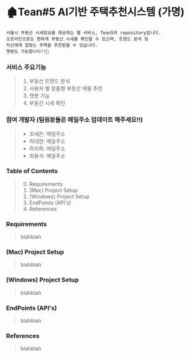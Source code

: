 # 🏚Tean#5 AI기반 주택추천시스템 (가명)

```
서울시 부동산 시세정보를 제공하는 웹 서비스, Tean5의 repository입니다.
오프라인으로도 편하게 부동산 시세를 확인할 수 있으며, 트렌드 분석 및
자신에게 알맞는 주택을 추천받을 수 있습니다. 
챗봇도 가능합니다!!🎉
```

### 서비스 주요기능

 >1. 부동산 트렌드 분석
 >2. 사용자 별 맞춤형 부동산 매물 추천
 >3. 챗봇 기능
 >4. 부동산 시세 확인
 
 
### 참여 개발자   (팀원분들은 메일주소 업데이트 해주세요!!)

>- 조세은: 메일주소  
>- 차대현: 메일주소  
>- 하지희: 메일주소  
>- 최용석: 메일주소  


### Table of Contents

 >0. Requirements
 >1. (Mac) Project Setup
 >2. (Windows) Project Setup
 >3. EndPoints (API's)
 >4. References
 
 
 ### Requirements
 
 > blahblah
 
 ### (Mac) Project Setup
 
 > blahblah
 
 ### (Windows) Project Setup
 
 > blahblah
 
 ### EndPoints (API's)
 
 > blahblah
 
 ### References
 
 > blahblah
 
